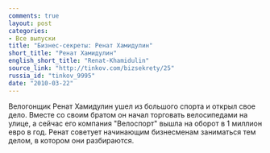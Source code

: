 ```yaml
---
comments: true
layout: post
categories:
- Все выпуски
title: "Бизнес-секреты: Ренат Хамидулин"
short_title: "Ренат Хамидулин"
english_short_title: "Renat-Khamidulin"
source_link: "http://tinkov.com/bizsekrety/25"
russia_id: "tinkov_9995"
date: "2010-03-22"
---
```

Велогонщик Ренат Хамидулин ушел из большого спорта и открыл свое дело. Вместе со своим братом он начал торговать велосипедами на улице, а сейчас его компания "Велоспорт" вышла на оборот в 1 миллион евро в год. Ренат советует начинающим бизнесменам заниматься тем делом, в котором они разбираются.
